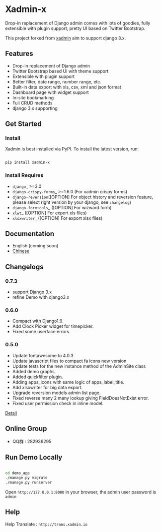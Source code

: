 # Xadmin-x

Drop-in replacement of Django admin comes with lots of goodies, fully extensible with plugin support, pretty UI based on Twitter Bootstrap.

This project forked from [xadmin](https://github.com/sshwsfc/xadmin) aim to support django 3.x.

## Features

+ Drop-in replacement of Django admin
+ Twitter Bootstrap based UI with theme support
+ Extensible with plugin support
+ Better filter, date range, number range, etc.
+ Built-in data export with xls, csv, xml and json format
+ Dashboard page with widget support
+ In-site bookmarking
+ Full CRUD methods
+ django 3.x supporting

## Get Started

### Install

Xadmin is best installed via PyPI. To install the latest version, run:

```bash

pip install xadmin-x

```

### Install Requires

+ `django`_ >=3.0
+ `django-crispy-forms`_ >=1.6.0 (For xadmin crispy forms)
+ `django-reversion`([OPTION] For object history and reversion feature, please select right version by your django, see `changelog`)
+ `django-formtools`_ ([OPTION] For wizward form)
+ `xlwt`_ ([OPTION] For export xls files)
+ `xlsxwriter`_ ([OPTION] For export xlsx files)

<!-- .. _django: http://djangoproject.com
.. _django-crispy-forms: http://django-crispy-forms.rtfd.org
.. _django-reversion: https://github.com/etianen/django-reversion
.. _changelog: https://github.com/etianen/django-reversion/blob/master/CHANGELOG.rst
.. _django-formtools: https://github.com/django/django-formtools
.. _xlwt: http://www.python-excel.org/
.. _xlsxwriter: https://github.com/jmcnamara/XlsxWriter -->

## Documentation

+ English (coming soon)
+ [Chinese](https://xadmin.readthedocs.org/en/latest/index.html)

## Changelogs

### 0.7.3

+ support Django 3.x
+ refine Demo with django3.x

### 0.6.0

+ Compact with Django1.9.
+ Add Clock Picker widget for timepicker.
+ Fixed some userface errors.

### 0.5.0

+ Update fontawesome to 4.0.3
+ Update javascript files to compact fa icons new version
+ Update tests for the new instance method of the AdminSite class
+ Added demo graphs
+ Added quickfilter plugin.
+ Adding apps_icons with same logic of apps_label_title.
+ Add xlsxwriter for big data export.
+ Upgrade reversion models admin list page.
+ Fixed reverse many 2 many lookup giving FieldDoesNotExist error.
+ Fixed user permission check in inline model.

[Detail](./changelog.md)

## Online Group

+ QQ群 : 282936295

## Run Demo Locally

```bash

cd demo_app
./manage.py migrate
./manage.py runserver

```

Open `http://127.0.0.1:8000` in your browser, the admin user password is ``admin``

## Help

Help Translate : `http://trans.xadmin.io`
